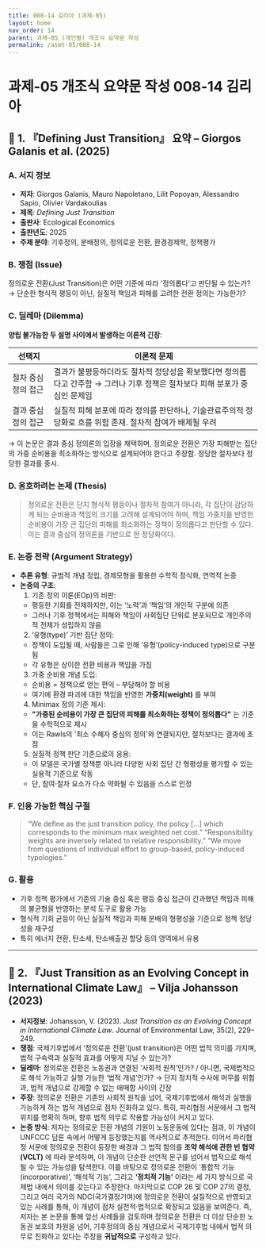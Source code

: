 ```yaml
---
title: 008-14 김리아 (과제-05)
layout: home
nav_order: 14
parent: 과제-05 (개인별) 개조식 요약문 작성
permalink: /asmt-05/008-14
---
```


# 과제-05 개조식 요약문 작성 008-14 김리아 

## 📘 1. 『Defining Just Transition』 요약 – Giorgos Galanis et al. (2025)

### A. 서지 정보  
- **저자**: Giorgos Galanis, Mauro Napoletano, Lilit Popoyan, Alessandro Sapio, Olivier Vardakoulias
- **제목**: *Defining Just Transition*  
- **출판사**: Ecological Economics
- **출판년도**: 2025  
- **주제 분야**: 기후정의, 분배정의, 정의로운 전환, 환경경제학, 정책평가

### B. 쟁점 (Issue)  
정의로운 전환(Just Transition)은 어떤 기준에 따라 '정의롭다'고 판단될 수 있는가?
→ 단순한 형식적 평등이 아닌, 실질적 책임과 피해를 고려한 전환 정의는 가능한가?

### C. 딜레마 (Dilemma)  
**양립 불가능한 두 설명 사이에서 발생하는 이론적 긴장**:

| 선택지 | 이론적 문제 |
|--------|-------------|
| 절차 중심 정의 접근 | 결과가 불평등하더라도 절차적 정당성을 확보했다면 정의롭다고 간주함 → 그러나 기후 정책은 절차보다 피해 분포가 중심인 문제임 |
| 결과 중심 정의 접근 | 실질적 피해 분포에 따라 정의를 판단하나, 기술관료주의적 정당화로 흐를 위험 존재. 절차적 참여가 배제될 우려 |

→ 이 논문은 결과 중심 정의론의 입장을 채택하며, 정의로운 전환은 가장 피해받는 집단의 가중 순비용을 최소화하는 방식으로 설계되어야 한다고 주장함. 정당한 절차보다 정당한 결과를 중시.

### D. 옹호하려는 논제 (Thesis)  
> 정의로운 전환은 단지 형식적 평등이나 절차적 참여가 아니라, 각 집단이 감당하게 되는 순비용과 책임의 크기를 고려해 설계되어야 하며, 책임 가중치를 반영한 순비용이 가장 큰 집단의 피해를 최소화하는 정책이 정의롭다고 판단할 수 있다. 이는 결과 중심의 정의론을 기반으로 한 정당화이다.

### E. 논증 전략 (Argument Strategy)  
- **추론 유형**: 규범적 개념 정립, 경제모형을 활용한 수학적 정식화, 연역적 논증
- **논증의 구조**:
  1. 기존 정의 이론(EOp)의 비판:
  - 평등한 기회를 전제하지만, 이는 ‘노력’과 ‘책임’의 개인적 구분에 의존
  - 그러나 기후 정책에서는 피해와 책임이 사회집단 단위로 분포되므로 개인주의적 전제가 성립하지 않음
  2. ‘유형(type)’ 기반 집단 정의:
  - 정책이 도입될 때, 사람들은 그로 인해 ‘유형’(policy-induced type)으로 구분됨
  - 각 유형은 상이한 전환 비용과 책임을 가짐
  3. 가중 순비용 개념 도입:
  - 순비용 = 정책으로 얻는 편익 – 부담해야 할 비용
  - 여기에 환경 파괴에 대한 책임을 반영한 **가중치(weight)** 를 부여
  4. Minimax 정의 기준 제시:
  - **"가중된 순비용이 가장 큰 집단의 피해를 최소화하는 정책이 정의롭다"** 는 기준을 수학적으로 제시
  - 이는 Rawls의 '최소 수혜자 중심의 정의'와 연결되지만, 절차보다는 결과에 초점
  5. 실질적 정책 판단 기준으로의 응용:
  - 이 모델은 국가별 정책뿐 아니라 다양한 사회 집단 간 형평성을 평가할 수 있는 실용적 기준으로 작동
  - 단, 참여·절차 요소가 다소 약화될 수 있음을 스스로 인정

### F. 인용 가능한 핵심 구절
> “We define as the just transition policy, the policy [...] which corresponds to the minimum max weighted net cost.”
> “Responsibility weights are inversely related to relative responsibility.”
> “We move from questions of individual effort to group-based, policy-induced typologies.”

### G. 활용
- 기후 정책 평가에서 기존의 기술 중심 혹은 평등 중심 접근이 간과했던 책임과 피해의 불균형을 반영하는 분석 도구로 활용 가능
- 형식적 기회 균등이 아닌 실질적 책임과 피해 분배의 형평성을 기준으로 정책 정당성을 재구성
- 특히 에너지 전환, 탄소세, 탄소배출권 할당 등의 영역에서 유용

---

## 📘 2. 『Just Transition as an Evolving Concept in International Climate Law』 – Vilja Johansson (2023)

- **서지정보**: Johansson, V. (2023). *Just Transition as an Evolving Concept in International Climate Law*. Journal of Environmental Law, 35(2), 229–249.
- **쟁점**: 국제기후법에서 ‘정의로운 전환’(just transition)은 어떤 법적 의미를 가지며, 법적 구속력과 실질적 효과를 어떻게 지닐 수 있는가?
- **딜레마**: 정의로운 전환은 노동권과 연결된 ‘사회적 원칙’인가? / 아니면, 국제법적으로 해석 가능하고 실행 가능한 ‘법적 개념’인가?
            → 단지 정치적 수사에 머무를 위험과, 법적 개념으로 강제할 수 없는 애매함 사이의 긴장
- **주장**: 정의로운 전환은 기존의 사회적 원칙을 넘어, 국제기후법에서 해석과 실행을 가능하게 하는 법적 개념으로 점차 진화하고 있다. 특히, 파리협정 서문에서 그 법적 위치를 명확히 하며, 향후 법적 의무로 작용할 가능성이 커지고 있다.
- **논증 방식**: 저자는 정의로운 전환 개념의 기원이 노동운동에 있다는 점과, 이 개념이 UNFCCC 담론 속에서 어떻게 등장했는지를 역사적으로 추적한다. 이어서 파리협정 서문에 정의로운 전환이 등장한 배경과 그 법적 함의를 **조약 해석에 관한 빈 협약(VCLT)** 에 따라 분석하며, 이 개념이 단순한 선언적 문구를 넘어서 법적으로 해석될 수 있는 가능성을 탐색한다. 이를 바탕으로 정의로운 전환이 ‘통합적 기능(incorporative)’, ‘해석적 기능’, 그리고 **‘정치적 기능’** 이라는 세 가지 방식으로 국제법 내에서 의미를 갖는다고 주장한다. 마지막으로 COP 26 및 COP 27의 결정, 그리고 여러 국가의 NDC(국가결정기여)에 정의로운 전환이 실질적으로 반영되고 있는 사례를 통해, 이 개념이 점차 실천적·법적으로 확장되고 있음을 보여준다. 즉, 저자는 본 논문을 통해 앞선 사례들을 검토하며 정의로운 전환은 더 이상 단순한 노동권 보호의 차원을 넘어, 기후정의의 중심 개념으로서 국제기후법 내에서 법적 의무로 진화하고 있다는 주장을 **귀납적으로** 구성하고 있다.
